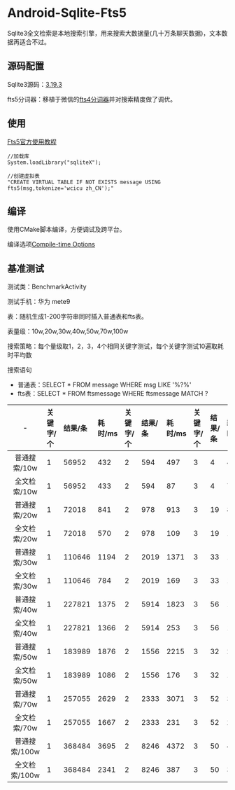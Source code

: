 # Android-Sqlite-Fts5

Sqlite3全文检索是本地搜索引擎，用来搜索大数据量(几十万条聊天数据)，文本数据再适合不过。

源码配置
---
Sqlite3源码：[3.19.3](http://sqlite.org/android/info/a7c884060e3c562e)

fts5分词器：移植于微信的[fts4分词器](https://github.com/Tencent/wcdb/tree/master/fts)并对搜索精度做了调优。

使用
---
[Fts5官方使用教程](https://sqlite.org/fts5.html)
```
//加载库
System.loadLibrary("sqliteX");

//创建虚拟表
"CREATE VIRTUAL TABLE IF NOT EXISTS message USING fts5(msg,tokenize='wcicu zh_CN');"
```

编译
---
使用CMake脚本编译，方便调试及跨平台。

编译选项[Compile-time Options](http://www.sqlite.org/compile.html)

基准测试
---
测试类：BenchmarkActivity

测试手机：华为 mete9

表：随机生成1-200字符串同时插入普通表和fts表。

表量级：10w,20w,30w,40w,50w,70w,100w

搜索策略：每个量级取1，2，3，4个相同关键字测试，每个关键字测试10遍取耗时平均数

搜索语句
 - 普通表：SELECT * FROM message WHERE msg LIKE '%?%'
 - fts表：SELECT * FROM ftsmessage WHERE ftsmessage MATCH ?
 
 |-|关键字/个|结果/条|耗时/ms|关键字/个|结果/条|耗时/ms|关键字/个|结果/条|耗时/ms|关键字/个|结果/条|耗时/ms|
 |:--:|:--|:--|:--|:--|:--|:--|:--|:--|:--|:--|:--|:--|
 |普通搜索/10w|1|56952|432|2|594|497|3|4|489|4|0|486|
 |全文检索/10w|1|56952|433|2|594|87|3|4|72|4|0|4|
 |普通搜索/20w|1|72018|841|2|978|913|3|19|894|4|1|909|
 |全文检索/20w|1|72018|570|2|978|109|3|19|104|4|1|123|
 |普通搜索/30w|1|110646|1194|2|2019|1371|3|33|1331|4|2|1328|
 |全文检索/30w|1|110646|784|2|2019|169|3|33|145|4|2|151|
 |普通搜索/40w|1|227821|1375|2|5914|1823|3|56|1776|4|2|1763|
 |全文检索/40w|1|227821|1366|2|5914|253|3|56|179|4|2|205|
 |普通搜索/50w|1|183989|1876|2|1556|2215|3|32|2171|4|1|2167|
 |全文检索/50w|1|183989|1086|2|1556|176|3|32|184|4|1|233|
 |普通搜索/70w|1|257055|2629|2|2333|3071|3|52|3014|4|1|3021|
 |全文检索/70w|1|257055|1667|2|2333|231|3|52|238|4|1|227|
 |普通搜索/100w|1|368484|3695|2|8246|4372|3|50|4285|4|1|4271|
 |全文检索/100w|1|368484|2341|2|8246|387|3|50|305|4|1|341|



